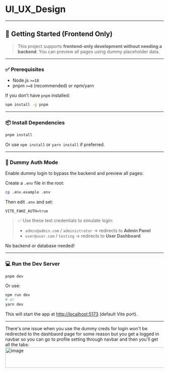 # UI_UX_Design

---

## 🚀 Getting Started (Frontend Only)

> This project supports **frontend-only development without needing a backend**. You can preview all pages using dummy placeholder data.

---
### ✅ Prerequisites

* Node.js `>=18`
* pnpm `>=8` (recommended) or npm/yarn

If you don’t have `pnpm` installed:

```bash
npm install -g pnpm
```

---

### 📦 Install Dependencies

```bash
pnpm install
```

Or use `npm install` or `yarn install` if preferred.

---

### 🧪 Dummy Auth Mode

Enable dummy login to bypass the backend and preview all pages:

Create a `.env` file in the root:

```bash
cp .env.example .env
```

Then edit `.env` and set:

```env
VITE_FAKE_AUTH=true
```

> ✅ Use these test credentials to simulate login:
>
> * `admin@admin.com` / `administrator` → redirects to **Admin Panel**
> * `user@user.com` / `testing` → redirects to **User Dashboard**

No backend or database needed!

---

### 💻 Run the Dev Server

```bash
pnpm dev
```

Or use:

```bash
npm run dev
# or
yarn dev
```

This will start the app at [http://localhost:5173](http://localhost:5173) (default Vite port).

---
There's one issue when you use the dummy creds for login won't be redirected to the dashbaord page for some reason but you get a logged in navbar so you can go to profile setting through navbar and then you'll get all the tabs:
<img width="1584" height="65" alt="image" src="https://github.com/user-attachments/assets/0640d8aa-1dcc-4cb8-bbb2-c7c59b9f1854" />
